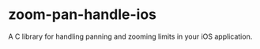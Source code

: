zoom-pan-handle-ios
===================

A C library for handling panning and zooming limits in your iOS application.

